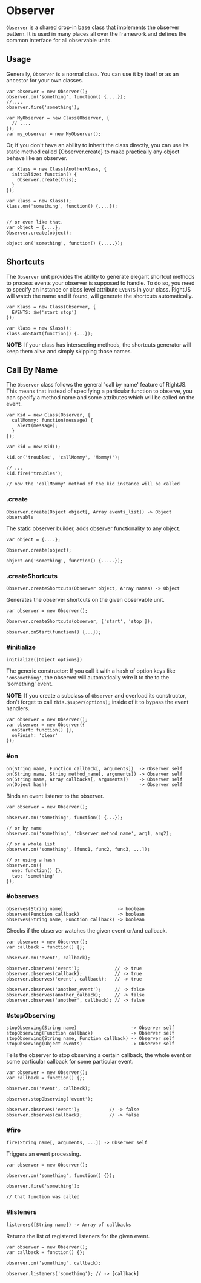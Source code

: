 # Observer

`Observer` is a shared drop-in base class that implements the
observer pattern. It is used in many places all over the framework and
defines the common interface for all observable units.

## Usage
Generally, `Observer` is a normal class. You can use it by itself or as
an ancestor for your own classes.

    var observer = new Observer();
    observer.on('something', function() {....});
    //....
    observer.fire('something');

    var MyObserver = new Class(Observer, {
      // ....
    });
    var my_observer = new MyObserver();

Or, if you don't have an ability to inherit the class directly, you can use
its static method called {Observer.create} to make practically any object
behave like an observer.

    var Klass = new Class(AnotherKlass, {
      initialize: function() {
        Observer.create(this);
      }
    });

    var klass = new Klass();
    klass.on('something', function() {....});


    // or even like that.
    var object = {....};
    Observer.create(object);

    object.on('something', function() {.....});

## Shortcuts

The `Observer` unit provides the ability to generate elegant shortcut
methods to process events your observer is supposed to handle.
To do so, you need to specify an instance or class level attribute
`EVENTS` in your class. RightJS will watch the name and if found,
will generate the shortcuts automatically.

    var Klass = new Class(Observer, {
      EVENTS: $w('start stop')
    });

    var klass = new Klass();
    klass.onStart(function() {...});

__NOTE:__ If your class has intersecting methods, the shortcuts generator
will keep them alive and simply skipping those names.

## Call By Name

The `Observer` class follows the general 'call by name' feature of RightJS.
This means that instead of specifying a particular function to observe, you
can specify a method name and some attributes which will be called on the
event.

    var Kid = new Class(Observer, {
      callMommy: function(message) {
        alert(message);
      }
    });

    var kid = new Kid();

    kid.on('troubles', 'callMommy', 'Mommy!');

    // ...
    kid.fire('troubles');

    // now the 'callMommy' method of the kid instance will be called



### .create

    Observer.create(Object object[, Array events_list]) -> Object observable

The static observer builder, adds observer functionality to any object.

    var object = {....};

    Observer.create(object);

    object.on('something', function() {.....});


### .createShortcuts

    Observer.createShortcuts(Observer object, Array names) -> Object

Generates the observer shortcuts on the given observable unit.

    var observer = new Observer();

    Observer.createShortcuts(observer, ['start', 'stop']);

    observer.onStart(function() {...});

### #initialize

    initialize([Object options])

The generic constructor: If you call it with a hash of option keys like
`'onSomething'`, the observer will automatically wire it to the to the
'something' event.

__NOTE__: If you create a subclass of `Observer` and overload its constructor,
don't forget to call `this.$super(options);` inside of it to bypass the event
handlers.

    var observer = new Observer();
    var observer = new Observer({
      onStart: function() {},
      onFinish: 'clear'
    });


### #on

    on(String name, Function callback[, arguments])  -> Observer self
    on(String name, String method_name[, arguments]) -> Observer self
    on(String name, Array callbacks[, arguments])    -> Observer self
    on(Object hash)                                  -> Observer self

Binds an event listener to the observer.

    var observer = new Observer();

    observer.on('something', function() {...});

    // or by name
    observer.on('something', 'observer_method_name', arg1, arg2);

    // or a whole list
    observer.on('something', [func1, func2, func3, ...]);

    // or using a hash
    observer.on({
      one: function() {},
      two: 'something'
    });


### #observes

    observes(String name)                    -> boolean
    observes(Function callback)              -> boolean
    observes(String name, Function callback) -> boolean

Checks if the observer watches the given event or/and callback.

    var observer = new Observer();
    var callback = function() {};

    observer.on('event', callback);

    observer.observes('event');             // -> true
    observer.observes(callback);            // -> true
    observer.observes('event', callback);   // -> true

    observer.observes('another_event');     // -> false
    observer.observes(another_calback);     // -> false
    observer.observes('another', callback); // -> false


### #stopObserving

    stopObserving(String name)                    -> Observer self
    stopObserving(Function callback)              -> Observer self
    stopObserving(String name, Function callback) -> Observer self
    stopObserving(Object events)                  -> Observer self

Tells the observer to stop observing a certain callback, the whole event or
some particular callback for some particular event.

    var observer = new Observer();
    var callback = function() {};

    observer.on('event', callback);

    observer.stopObserving('event');

    observer.observes('event');           // -> false
    observer.observes(callback);          // -> false


### #fire

    fire(String name[, arguments, ...]) -> Observer self

Triggers an event processing.

    var observer = new Observer();

    observer.on('something', function() {});

    observer.fire('something');

    // that function was called


### #listeners

    listeners([String name]) -> Array of callbacks

Returns the list of registered listeners for the given event.

    var observer = new Observer();
    var callback = function() {};

    observer.on('something', callback);

    observer.listeners('something'); // -> [callback]

